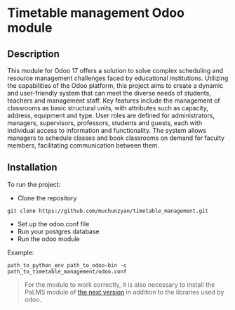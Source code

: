 # Timetable management Odoo module

## Description
This module for Odoo 17 offers a solution to solve complex scheduling and resource management challenges faced by educational institutions. Utilizing the capabilities of the Odoo platform, this project aims to create a dynamic and user-friendly system that can meet the diverse needs of students, teachers and management staff. Key features include the management of classrooms as basic structural units, with attributes such as capacity, address, equipment and type. User roles are defined for administrators, managers, supervisors, professors, students and guests, each with individual access to information and functionality. The system allows managers to schedule classes and book classrooms on demand for faculty members, facilitating communication between them. 

## Installation
To run the project:
- Clone the repository
```commandline
git clone https://github.com/muchunzyan/timetable_management.git
```
- Set up the odoo.conf file
- Run your postgres database
- Run the odoo module

Example:
```commandline
path_to_python_env path_to_odoo-bin -c path_to_timetable_management/odoo.conf
```

> For the module to work correctly, it is also necessary to install the PaLMS module of [the next version](https://github.com/sefasenlik/PaLMS/commit/ad86212f54d75207cb923ec55b4899f937663f76) in addition to the libraries used by odoo.
